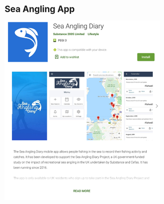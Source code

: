 # Sea Angling App

![Sea Angling App](../lib/img/sea-angling-app-google.png)

<!-- <img src="../lib/img/sea-angling-app.png" alt="drawing" width="200"/> -->